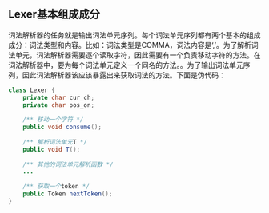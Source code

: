 ## Lexer基本组成成分

词法解析器的任务就是输出词法单元序列。每个词法单元序列都有两个基本的组成成分：词法类型和内容。比如：词法类型是COMMA，词法内容是‘,’。为了解析词法单元，词法解析器需要逐个读取字符，因此需要有一个负责移动字符的方法。在词法解析器中，要为每个词法单元定义一个同名的方法。。为了输出词法单元序列，因此词法解析器该应该暴露出来获取词法的方法。下面是伪代码：

```java
class Lexer {
    private char cur_ch;
    private char pos_on;
    
    /** 移动一个字符 */
    public void consume();
    
    /** 解析词法单元T */
    public void T();
    
    /** 其他的词法单元解析函数 */
    ...
    
    /** 获取一个token */
    public Token nextToken();
}
```

